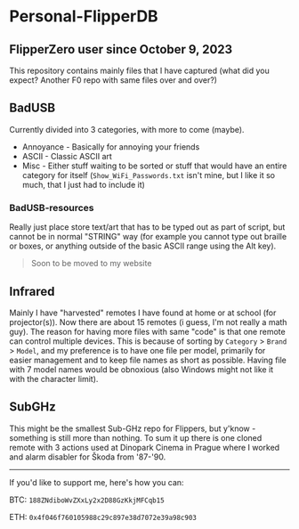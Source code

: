 # Personal-FlipperDB
FlipperZero user since ‎October ‎9, ‎2023
---
This repository contains mainly files that I have captured (what did you expect? Another F0 repo with same files over and over?)

## BadUSB

Currently divided into 3 categories, with more to come (maybe).
- Annoyance - Basically for annoying your friends
- ASCII - Classic ASCII art
- Misc - Either stuff waiting to be sorted or stuff that would have an entire category for itself (```Show_WiFi_Passwords.txt``` isn't mine, but I like it so much, that I just had to include it)

### BadUSB-resources

Really just place store text/art that has to be typed out as part of script, but cannot be in normal "STRING" way (for example you cannot type out braille or boxes, or anything outside of the basic ASCII range using the Alt key).

> Soon to be moved to my website

## Infrared

Mainly I have "harvested" remotes I have found at home or at school (for projector(s)). Now there are about 15 remotes (i guess, I'm not really a math guy).
The reason for having more files with same "code" is that one remote can control multiple devices. This is because of sorting by ```Category``` > ```Brand```  > ```Model```, and my preference is to have one file per model, primarily for easier management and to keep file names as short as possible. Having file with 7 model names would be obnoxious (also Windows might not like it with the character limit).

## SubGHz

This might be the smallest Sub-GHz repo for Flippers, but y'know - something is still more than nothing. To sum it up there is one cloned remote with 3 actions used at Dinopark Cinema in Prague where I worked and alarm disabler for Škoda from '87-'90.

---
If you'd like to support me, here's how you can:

BTC: ```188ZNdiboWvZXxLy2x2D88GzKkjMFCqb15```

ETH: ```0x4f046f760105988c29c897e38d7072e39a98c903```
